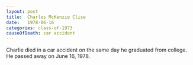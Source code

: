 ```yaml
---
layout: post
title:  Charles McKenzie Clise
date:   1978-06-16
categories: class-of-1973
causeOfDeath: car accident
---
```

Charlie died in a car accident on the same day he graduated from college.  He passed away on June 16, 1978. 
